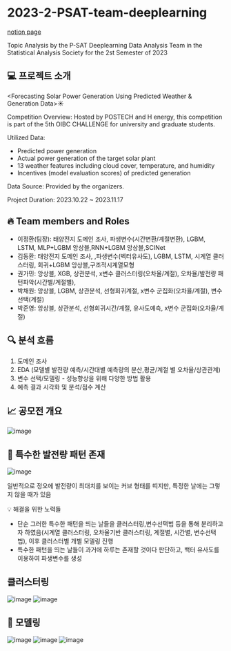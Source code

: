 # 2023-2-PSAT-team-deeplearning
[notion page](https://www.notion.so/d8e330e9fa9f4461b48caeb27d2f5f8f?v=498c78de406e491296467a215f8275a2)

Topic Analysis by the P-SAT Deeplearning Data Analysis Team in the Statistical Analysis Society for the 2st Semester of 2023

## 💻 프로젝트 소개

<Forecasting Solar Power Generation Using Predicted Weather & Generation Data>☀️

Competition Overview:
Hosted by POSTECH and H energy, this competition is part of the 5th OIBC CHALLENGE for university and graduate students.

Utilized Data:
- Predicted power generation
- Actual power generation of the target solar plant
- 13 weather features including cloud cover, temperature, and humidity
- Incentives (model evaluation scores) of predicted generation

Data Source:
Provided by the organizers.

Project Duration:
2023.10.22 ~ 2023.11.17


## 🔥 Team members and Roles
- 이정환(팀장): 태양전지 도메인 조사, 파생변수(시간변환/계절변환), LGBM, LSTM, MLP+LGBM 앙상블,RNN+LGBM 앙상블,SCINet
- 김동환: 태양전지 도메인 조사, ,파생변수(벡터유사도), LGBM, LSTM, 시계열 클러스터링, 회귀+LGBM 앙상블,구조적시계열모형
- 권가민: 앙상블, XGB, 상관분석, x변수 클러스터링(오차율/계절), 오차율/발전량 패턴파악(시간별/계절별), 
- 박채원: 앙상블, LGBM, 상관분석, 선형회귀계절, x변수 군집화(오차율/계절), 변수선택(계절)
- 박준영: 앙상블, 상관분석, 선형회귀시간/계절, 유사도예측, x변수 군집화(오차율/계절)

## 🔍 분석 흐름
1. 도메인 조사
2. EDA (모델별 발전량 예측/시간대별 예측량의 분산,평균/계절 별 오차율/상관관계)
3. 변수 선택/모델링 - 성능향상을 위해 다양한 방법 활용
4. 예측 결과 시각화 및 분석/점수 계산


## 📈 공모전 개요
![image](https://github.com/donghwan0318/Solar-Power-Generation-Forecasting-Using-Weather-and-Generation-Data/assets/136334371/3bd9ed50-fe2f-4906-a29d-94f5f97cd2d7)


## 🚨 특수한 발전량 패턴 존재
![image](https://github.com/donghwan0318/Solar-Power-Generation-Forecasting-Using-Weather-and-Generation-Data/assets/136334371/52dfcb34-d0aa-4dc4-9ec5-5242f0898e4f)

일반적으로 정오에 발전량이 최대치를 보이는 커브 형태를 띠지만, 특정한 날에는 그렇지 않을 때가 있음 

💡 해결을 위한 노력들
- 단순 그러한 특수한 패턴을 띄는 날들을 클러스터링,변수선택법 등을 통해 분리하고자 하였음(시계열 클러스터링, 오차율기반 클러스터링, 계절별, 시간별, 변수선택법), 이후 클러스터별 개별 모델링 진행
- 특수한 패턴을 띄는 날들이 과거에 하루는 존재할 것이다 판단하고, 백터 유사도를 이용하여 파생변수를 생성

## 클러스터링
![image](https://github.com/donghwan0318/Solar-Power-Generation-Forecasting-Using-Weather-and-Generation-Data/assets/136334371/7b6276b6-9ab5-4870-8887-1f52989ce87e)
![image](https://github.com/donghwan0318/Solar-Power-Generation-Forecasting-Using-Weather-and-Generation-Data/assets/136334371/22b6b698-1d23-44a5-81aa-cf1717972486)



## 📃 모델링
![image](https://github.com/donghwan0318/Solar-Power-Generation-Forecasting-Using-Weather-and-Generation-Data/assets/136334371/876ba0d6-23e0-405e-a68b-a52a7b07cd3a)
![image](https://github.com/donghwan0318/Solar-Power-Generation-Forecasting-Using-Weather-and-Generation-Data/assets/136334371/9a53886e-e74a-4617-8d93-78962fd65639)
![image](https://github.com/donghwan0318/Solar-Power-Generation-Forecasting-Using-Weather-and-Generation-Data/assets/136334371/3480801a-ef37-4977-8661-0fa8c4b0eb5c)






